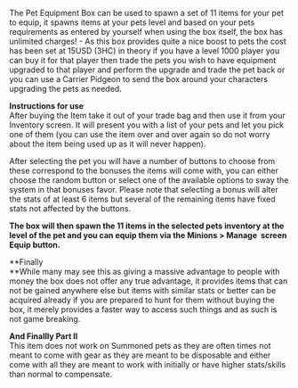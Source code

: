 ---
---
The Pet Equipment Box can be used to spawn a set of 11 items for your pet to equip, it spawns items at your pets level and based on your pets requirements as entered by yourself when using the box itself, the box has unlimited charges! - As this box provides quite a nice boost to pets the cost has been set at 15USD (3HC) in theory if you have a level 1000 player you can buy it for that player then trade the pets you wish to have equipment upgraded to that player and perform the upgrade and trade the pet back or you can use a Carrier Pidgeon to send the box around your characters upgrading the pets as needed.  
  
**Instructions for use**  
After buying the Item take it out of your trade bag and then use it from your Inventory screen. It will present you with a list of your pets and let you pick one of them (you can use the item over and over again so do not worry about the item being used up as it will never happen).

After selecting the pet you will have a number of buttons to choose from these correspond to the bonuses the items will come with, you can either choose the random button or select one of the available options to sway the system in that bonuses favor. Please note that selecting a bonus will alter the stats of at least 6 items but several of the remaining items have fixed stats not affected by the buttons.

**The box will then spawn the 11 items in the selected pets inventory at the level of the pet and you can equip them via the Minions > Manage  screen Equip button.**

**Finally  
**While many may see this as giving a massive advantage to people with money the box does not offer any true advantage, it provides items that can not be gained anywhere else but items with similar stats or better can be acquired already if you are prepared to hunt for them without buying the box, it merely provides a faster way to access such things and as such is not game breaking.

**And Finallly Part II**  
This item does not work on Summoned pets as they are often times not meant to come with gear as they are meant to be disposable and either come with all they are meant to work with initially or have higher stats/skills than normal to compensate.